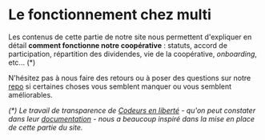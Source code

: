 
# Le fonctionnement chez multi

Les contenus de cette partie de notre site nous permettent d'expliquer en détail **comment fonctionne notre coopérative** : statuts, accord de participation, répartition des dividendes, vie de la coopérative, _onboarding_, etc... (*)

N'hésitez pas à nous faire des retours ou à poser des questions sur notre [repo][repo-multi] si certaines choses vous semblent manquer ou vous semblent améliorables.  

_(*) Le travail de transparence de [Codeurs en liberté] - qu'on peut constater dans leur [documentation][doc_codeurs_en_liberte] - nous a beaucoup inspiré dans la mise en place de cette partie du site._

[Codeurs en liberté]: https://www.xn--codeursenlibert-pnb.fr/
[doc_codeurs_en_liberte]: https://gitlab.com/CodeursEnLiberte/fondations/-/wikis/home
[repo-multi]: https://github.com/multi-coop/multi-site-contents
